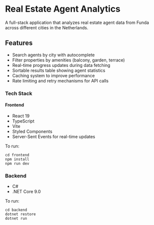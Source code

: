 # Real Estate Agent Analytics

A full-stack application that analyzes real estate agent data from Funda across different cities in the Netherlands.

## Features

- Search agents by city with autocomplete
- Filter properties by amenities (balcony, garden, terrace)
- Real-time progress updates during data fetching
- Sortable results table showing agent statistics
- Caching system to improve performance
- Rate limiting and retry mechanisms for API calls


### Tech Stack



#### Frontend
- React 19
- TypeScript
- Vite
- Styled Components
- Server-Sent Events for real-time updates

To run:
```shell
cd frontend
npm install
npm run dev
```

### Backend
- C#
- .NET Core 9.0

To run:
```shell
cd backend
dotnet restore
dotnet run
```
